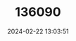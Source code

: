 ---
title: "136090"
category: "Microhyla mantheyi"
draft: false
date: 2024-02-22 13:03:51
languages:
  English: ["Manthey's Narrow-mouthed Frog"]
---